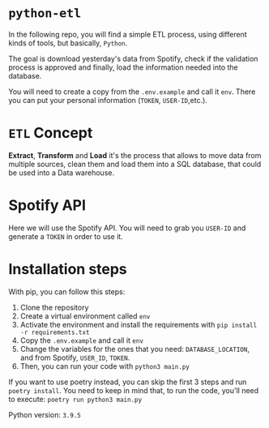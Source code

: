 # `python-etl`

In the following repo, you will find a simple ETL process, using different kinds of tools, but basically, `Python`.

The goal is download yesterday's data from Spotify, check if the validation process is approved and finally, load the information needed into the database.

You will need to create a copy from the `.env.example` and call it `env`. There you can put your personal information (`TOKEN`, `USER-ID`,etc.). 

# `ETL` Concept
**Extract**, **Transform** and **Load** it's the process that allows to move data from multiple sources, clean them and load them into a SQL database, that could be used into a Data warehouse.

# Spotify API
Here we will use the Spotify API. You will need to grab you `USER-ID` and generate a `TOKEN` in order to use it. 

# Installation steps

With pip, you can follow this steps:
1. Clone the repository
1. Create a virtual environment called `env`
1. Activate the environment and install the requirements with `pip install -r requirements.txt`
1. Copy the `.env.example` and call it `env`
1. Change the variables for the ones that you need: `DATABASE_LOCATION`, and from Spotify, `USER_ID`, `TOKEN`.
1. Then, you can run your code with `python3 main.py`


If you want to use poetry instead, you can skip the first 3 steps and run `poetry install`. You need to keep in mind that, to run the code, you'll need to execute: `poetry run python3 main.py`

Python version: `3.9.5`